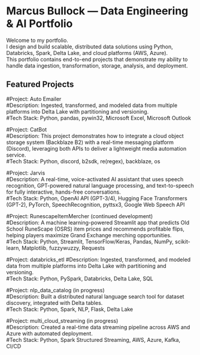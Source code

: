 # Marcus Bullock — Data Engineering & AI Portfolio

Welcome to my portfolio.  
I design and build scalable, distributed data solutions using Python, Databricks, Spark, Delta Lake, and cloud platforms (AWS, Azure).  
This portfolio contains end-to-end projects that demonstrate my ability to handle data ingestion, transformation, storage, analysis, and deployment.

## Featured Projects

#Project: Auto Emailer  
#Description: Ingested, transformed, and modeled data from multiple platforms into Delta Lake with partitioning and versioning.  
#Tech Stack: Python, pandas, pywin32, Microsoft Excel, Microsoft Outlook  

#Project: CatBot  
#Description: This project demonstrates how to integrate a cloud object storage system (Backblaze B2) with a real-time messaging platform (Discord), leveraging both APIs to deliver a lightweight media automation service.  
#Tech Stack: Python, discord, b2sdk, re(regex), backblaze, os  

#Project: Jarvis  
#Description: A real-time, voice-activated AI assistant that uses speech recognition, GPT-powered natural language processing, and text-to-speech for fully interactive, hands-free conversations.  
#Tech Stack: Python, OpenAI API (GPT-3/4), Hugging Face Transformers (GPT-2), PyTorch, SpeechRecognition, pyttsx3, Google Web Speech API  

#Project: RunescapeItemMercher  (continued development)  
#Description:  A machine learning-powered Streamlit app that predicts Old School RuneScape (OSRS) item prices and recommends profitable flips, helping players maximize Grand Exchange merching opportunities.   
#Tech Stack:  Python, Streamlit, TensorFlow/Keras, Pandas, NumPy, scikit-learn, Matplotlib, fuzzywuzzy, Requests    

#Project: databricks_etl 
#Description: Ingested, transformed, and modeled data from multiple platforms into Delta Lake with partitioning and versioning.  
#Tech Stack: Python, PySpark, Databricks, Delta Lake, SQL  

#Project: nlp_data_catalog  (in progress)  
#Description: Built a distributed natural language search tool for dataset discovery, integrated with Delta tables.  
#Tech Stack: Python, Spark, NLP, Flask, Delta Lake  

#Project: multi_cloud_streaming  (in progress)  
#Description: Created a real-time data streaming pipeline across AWS and Azure with automated deployment.  
#Tech Stack: Python, Spark Structured Streaming, AWS, Azure, Kafka, CI/CD  

